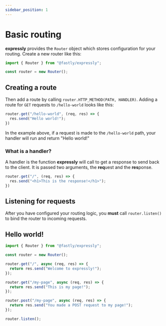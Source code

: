 ```yaml
---
sidebar_position: 1
---
```


# Basic routing

**expressly** provides the `Router` object which stores configuration for your routing. Create a new router like this:

```javascript
import { Router } from "@fastly/expressly";

const router = new Router();
```

## Creating a route

Then add a route by calling `router.HTTP_METHOD(PATH, HANDLER)`. Adding a route for `GET` requests to `/hello-world` looks like this:

```javascript
router.get("/hello-world", (req, res) => {
  res.send("Hello world!");
})
```

In the example above, if a request is made to the `/hello-world` path, your handler will run and return "Hello world!"

### What is a handler?

A handler is the function **expressly** will call to get a response to send back to the client. It is passed two arguments, the **req**uest and the **res**ponse.

```javascript
router.get("/", (req, res) => {
  res.send("<h1>This is the response!</h1>");
})
```

## Listening for requests

After you have configured your routing logic, you **must** call `router.listen()` to bind the router to incoming requests.

## Hello world!

```javascript
import { Router } from "@fastly/expressly";

const router = new Router();

router.get("/", async (req, res) => {
  return res.send("Welcome to expressly!");
});

router.get("/my-page", async (req, res) => {
  return res.send("This is my page!");
});

router.post("/my-page", async (req, res) => {
  return res.send("You made a POST request to my page!");
});

router.listen();
```
